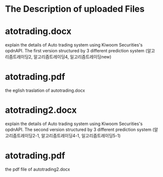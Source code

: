 # The Description of uploaded Files

# atotrading.docx 
explain the details of Auto trading system using Kiwoom Securities's opdnAPI. The first version structured by 3 different prediction system (알고리즘트레이딩2, 알고리즘트레이딩4, 일고리즘트레이딩new)

# atotrading.pdf 
the eglish traslation of autotrading.docx

# atotrading2.docx 
explain the details of Auto trading system using Kiwoom Securities's opdnAPI. The second version structured by 3 different prediction system (알고리즘트레이딩2-1, 알고리즘트레이딩4-1, 일고리즘트레이딩5-1)

# atotrading.pdf 
the pdf file of autotrading2.docx
